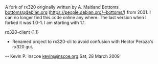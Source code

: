 A fork of rx320 originally written by A. Maitland Bottoms <bottoms@debian.org>   (https://people.debian.org/~bottoms/) from 2001. I can no longer find this code online any where. The last version when I forked it was 1.0-1. I am starting with 1.1.

rx320-client (1.1) 

  * Renamed project to rx320-cli to avoid confusion with Hector Peraza's rx320
    gui.

 -- Kevin P. Inscoe <kevin@inscoe.org> Sat, 28 March 2009



